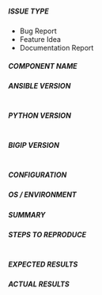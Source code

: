 <!--- Verify first that your issue/request is not already reported in GitHub -->

##### ISSUE TYPE
<!--- Pick one below and delete the rest: -->
 - Bug Report
 - Feature Idea
 - Documentation Report

##### COMPONENT NAME
<!--- Name of the module/role/task -->

##### ANSIBLE VERSION
<!--- Paste verbatim output from “ansible --version” between quotes below -->
```

```

##### PYTHON VERSION
<!--- Paste verbatim output from “python -V” between quotes below -->
```

```

##### BIGIP VERSION
<!---
Paste verbatim output from “tmsh show sys version” between quotes below
-->
```

```

##### CONFIGURATION
<!---
Mention any settings you have changed/added/removed in ansible.cfg
(or using the ANSIBLE_* environment variables).
Mention the version of the f5ansible galaxy role used in testing.
-->

##### OS / ENVIRONMENT
<!---
Mention the OS you are running Ansible from, and the OS you are
managing, or say “N/A” for anything that is not platform-specific.
-->

##### SUMMARY
<!--- Explain the problem briefly -->

##### STEPS TO REPRODUCE
<!---
For bugs, show exactly how to reproduce the problem, providing a test playbook using 
latest f5ansible galaxy role. 
This is a requirement for the issue to be accepted and resolved efficiently.
For new features, show how the feature would be used.

-->

<!--- Paste example playbooks or commands between quotes below -->
```

```

<!--- You can also paste gist.github.com links for larger files -->

##### EXPECTED RESULTS
<!--- What did you expect to happen when running the steps above? -->

##### ACTUAL RESULTS
<!--- What actually happened? If possible run with high verbosity (-vvvv) -->

<!--- Paste verbatim command output between quotes below -->
```

```
